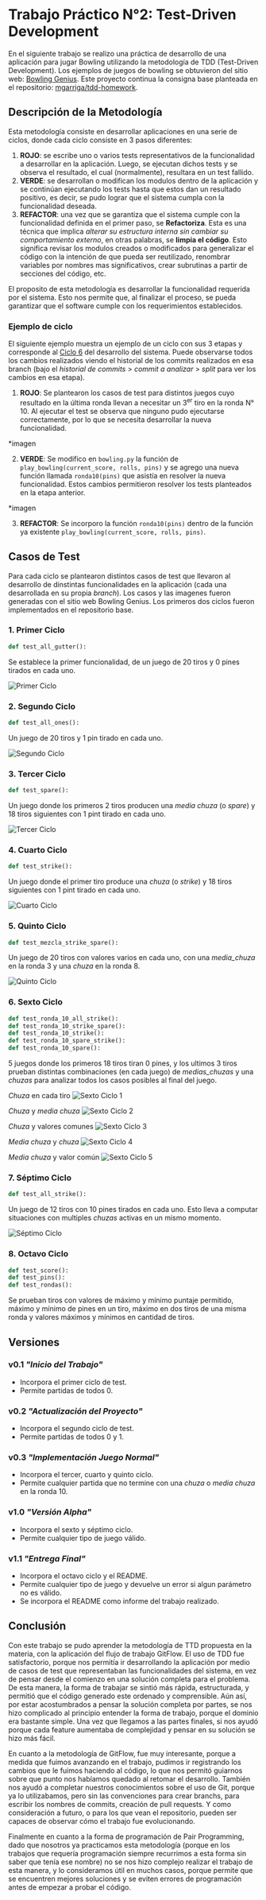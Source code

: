 # Trabajo Práctico N°2: Test-Driven Development

En el siguiente trabajo se realizo una práctica de desarrollo de una aplicación para jugar Bowling utilizando la metodología de TDD (Test-Driven Development). Los ejemplos de juegos de bowling se obtuvieron del sitio web: [Bowling Genius](https://www.bowlinggenius.com/). Este proyecto continua la consigna base planteada en el repositorio: [mgarriga/tdd-homework](https://github.com/mgarriga/tdd-homework).

## Descripción de la Metodología

Esta metodología consiste en desarrollar aplicaciones en una serie de ciclos, donde cada ciclo consiste en 3 pasos diferentes:

1. **ROJO**: se escribe uno o varios tests representativos de la funcionalidad a desarrollar en la aplicación. Luego, se ejecutan dichos tests y se observa el resultado, el cual (normalmente), resultara en un test fallido. 
2. **VERDE**: se desarrollan o modifican los modulos dentro de la aplicación y se continúan ejecutando los tests hasta que estos dan un resultado positivo, es decir, se pudo lograr que el sistema cumpla con la funcionalidad deseada. 
3. **REFACTOR**: una vez que se garantiza que el sistema cumple con la funcionalidad definida en el primer paso, se **Refactoriza**. Esta es una técnica que implica *alterar su estructura interna sin cambiar su comportamiento externo*, en otras palabras, se **limpia el código**. Esto significa revisar los modulos creados o modificados para generalizar el código con la intención de que pueda ser reutilizado, renombrar variables por nombres mas significativos, crear subrutinas a partir de secciones del código, etc.

El proposito de esta metodología es desarrollar la funcionalidad requerida por el sistema. Esto nos permite que, al finalizar el proceso, se pueda garantizar que el software cumple con los requerimientos establecidos.

### Ejemplo de ciclo

El siguiente ejemplo muestra un ejemplo de un ciclo con sus 3 etapas y corresponde al [Ciclo 6](#-6.-Sexto-Ciclo) del desarrollo del sistema. Puede observarse todos los cambios realizados viendo el historial de los commits realizados en esa branch (bajo el *historial de commits* > *commit a analizar* > *split* para ver los cambios en esa etapa).

1. **ROJO**: Se plantearon los casos de test para distintos juegos cuyo resultado en la última ronda llevan a necesitar un 3<sup>er</sup> tiro en la ronda N° 10. Al ejecutar el test se observa que ninguno pudo ejecutarse correctamente, por lo que se necesita desarrollar la nueva funcionalidad.

*imagen

2. **VERDE**: Se modifico en `bowling.py` la función de `play_bowling(current_score, rolls, pins)` y se agrego una nueva función llamada `ronda10(pins)` que asistía en resolver la nueva funcionalidad. Estos cambios permitieron resolver los tests planteados en la etapa anterior.

*imagen

3. **REFACTOR**: Se incorporo la función `ronda10(pins)` dentro de la función ya existente `play_bowling(current_score, rolls, pins)`.

## Casos de Test

Para cada ciclo se plantearon distintos casos de test que llevaron al desarrollo de dinstintas funcionalidades en la aplicación (cada una desarrollada en su propia *branch*). Los casos y las imagenes fueron generadas con el sitio web Bowling Genius. Los primeros dos ciclos fueron implementados en el repositorio base.

### 1. Primer Ciclo

```python
def test_all_gutter():
```

Se establece la primer funcionalidad, de un juego de 20 tiros y 0 pines tirados en cada uno.

![Primer Ciclo](img/test_primer_ciclo.png)

### 2. Segundo Ciclo

```python
def test_all_ones():
```

Un juego de 20 tiros y 1 pin tirado en cada uno.

![Segundo Ciclo](img/test_segundo_ciclo.png)

### 3. Tercer Ciclo

```python
def test_spare():
```

Un juego donde los primeros 2 tiros producen una *media chuza* (o *spare*) y 18 tiros siguientes con 1 pint tirado en cada uno.

![Tercer Ciclo](img/test_tercer_ciclo.png)

### 4. Cuarto Ciclo

```python
def test_strike():
```

Un juego donde el primer tiro produce una *chuza* (o *strike*) y 18 tiros siguientes con 1 pint tirado en cada uno.

![Cuarto Ciclo](img/test_cuarto_ciclo.png)

### 5. Quinto Ciclo

```python
def test_mezcla_strike_spare():
```

Un juego de 20 tiros con valores varios en cada uno, con una *media_chuza* en la ronda 3 y una *chuza* en la ronda 8.

![Quinto Ciclo](img/test_quinto_ciclo.png)

### 6. Sexto Ciclo

```python
def test_ronda_10_all_strike():
def test_ronda_10_strike_spare():
def test_ronda_10_strike():
def test_ronda_10_spare_strike():
def test_ronda_10_spare():
```

5 juegos donde los primeros 18 tiros tiran 0 pines, y los ultimos 3 tiros prueban distintas combinaciones (en cada juego) de *medias_chuzas* y una *chuzas* para analizar todos los casos posibles al final del juego.

*Chuza* en cada tiro
![Sexto Ciclo 1](img/test_sexto_ciclo_1.png)

*Chuza* y *media chuza*
![Sexto Ciclo 2](img/test_sexto_ciclo_2.png)

*Chuza* y valores comunes
![Sexto Ciclo 3](img/test_sexto_ciclo_3.png)

*Media chuza* y *chuza* 
![Sexto Ciclo 4](img/test_sexto_ciclo_4.png)

*Media chuza* y valor común 
![Sexto Ciclo 5](img/test_sexto_ciclo_5.png)

### 7. Séptimo Ciclo

```python
def test_all_strike():
```

Un juego de 12 tiros con 10 pines tirados en cada uno. Esto lleva a computar situaciones con multiples *chuzas* activas en un mismo momento.

![Séptimo Ciclo](img/test_septimo_ciclo.png)

### 8. Octavo Ciclo

```python
def test_score():
def test_pins():
def test_rondas():
```

Se prueban tiros con valores de máximo y mínimo puntaje permitido, máximo y mínimo de pines en un tiro, máximo en dos tiros de una misma ronda y valores máximos y mínimos en cantidad de tiros.

## Versiones

### v0.1 *"Inicio del Trabajo"*

* Incorpora el primer ciclo de test.
* Permite partidas de todos 0.

### v0.2 *"Actualización del Proyecto"*

* Incorpora el segundo ciclo de test.
* Permite partidas de todos 0 y 1.

### v0.3 *"Implementación Juego Normal"*

* Incorpora el tercer, cuarto y quinto ciclo.
* Permite cualquier partida que no termine con una *chuza* o *media chuza* en la ronda 10.

### v1.0 *"Versión Alpha"*

* Incorpora el sexto y séptimo ciclo. 
* Permite cualquier tipo de juego válido.

### v1.1 *"Entrega Final"*

* Incorpora el octavo ciclo y el README.
* Permite cualquier tipo de juego y devuelve un error si algun parámetro no es válido. 
* Se incorpora el README como informe del trabajo realizado.

## Conclusión 

Con este trabajo se pudo aprender la metodología de TTD propuesta en la materia, con la aplicación del flujo de trabajo GitFlow. El uso de TDD fue satisfactorio, porque nos permitía ir desarrollando la aplicación por medio de casos de test que representaban las funcionalidades del sistema, en vez de pensar desde el comienzo en una solución completa para el problema. De esta manera, la forma de trabajar se sintió más rápida, estructurada, y permitió que el código generado este ordenado y comprensible. Aún así, por estar acostumbrados a pensar la solución completa por partes, se nos hizo complicado al principio entender la forma de trabajo, porque el dominio era bastante simple. Una vez que llegamos a las partes finales, si nos ayudó porque cada feature aumentaba de complejidad y pensar en su solución se hizo más fácil.

En cuanto a la metodología de GitFlow, fue muy interesante, porque a medida que fuimos avanzando en el trabajo, pudimos ir registrando los cambios que le fuimos haciendo al código, lo que nos permitó guiarnos sobre que punto nos habíamos quedado al retomar el desarrollo. También nos ayudó a completar nuestros conocimientos sobre el uso de Git, porque ya lo utilizabamos, pero sin las convenciones para crear branchs, para escribir los nombres de commits, creación de pull requests. Y como consideración a futuro, o para los que vean el repositorio, pueden ser capaces de observar cómo el trabajo fue evolucionando.

Finalmente en cuanto a la forma de programación de Pair Programming, dado que nosotros ya practicamos esta metodología (porque en los trabajos que requería programación siempre recurrimos a esta forma sin saber que tenía ese nombre) no se nos hizo complejo realizar el trabajo de esta manera, y lo consideramos útil en muchos casos, porque permite que se encuentren mejores soluciones y se eviten errores de programación antes de empezar a probar el código.